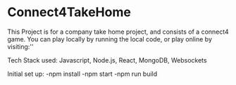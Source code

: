 # Connect4TakeHome

This Project is for a company take home project, and consists of a connect4 game. You can play locally by running the local code, or play online by visiting:''

Tech Stack used:
Javascript, Node.js, React, MongoDB, Websockets

Initial set up:
-npm install
-npm start
-npm run build
